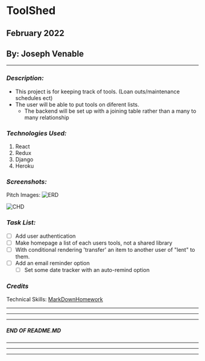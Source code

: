 # ToolShed
## February 2022
## By: Joseph Venable
***

### ***Description:***
* This project is for keeping track of tools. (Loan outs/maintenance schedules ect)
* The user will be able to put tools on diferent lists.
  * The backend will be set up with a joining table rather than a many to many relationship

### ***Technologies Used:***
1. React
2. Redux
3. Django
4. Heroku

### ***Screenshots:***


Pitch Images:
![ERD](https://i.imgur.com/L7bgt9k.png)

![CHD](https://i.imgur.com/LCRunqF.png)


### ***Task List:***
- [ ] Add user authentication
- [ ] Make homepage a list of each users tools, not a shared library
- [ ] With conditional rendering 'transfer' an item to another user of "lent" to them.
- [ ] Add an email reminder option
  - [ ] Set some date tracker with an auto-remind option

### ***Credits***

Technical Skills:
[MarkDownHomework](https://github.com/JJVenable/u1_hw_markdown)


---
---
---
#####  END OF README.MD
---
---
---
